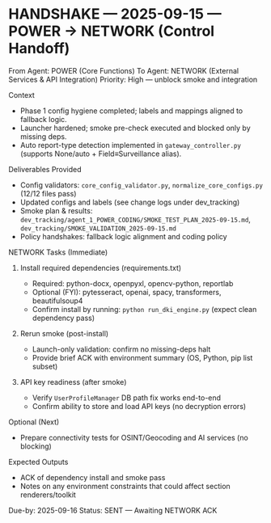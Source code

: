 # HANDSHAKE — 2025-09-15 — POWER → NETWORK (Control Handoff)

From Agent: POWER (Core Functions)
To Agent: NETWORK (External Services & API Integration)
Priority: High — unblock smoke and integration

Context
- Phase 1 config hygiene completed; labels and mappings aligned to fallback logic.
- Launcher hardened; smoke pre-check executed and blocked only by missing deps.
- Auto report-type detection implemented in `gateway_controller.py` (supports None/auto + Field≡Surveillance alias).

Deliverables Provided
- Config validators: `core_config_validator.py`, `normalize_core_configs.py` (12/12 files pass)
- Updated configs and labels (see change logs under dev_tracking)
- Smoke plan & results: `dev_tracking/agent_1_POWER_CODING/SMOKE_TEST_PLAN_2025-09-15.md`, `dev_tracking/SMOKE_VALIDATION_2025-09-15.md`
- Policy handshakes: fallback logic alignment and coding policy

NETWORK Tasks (Immediate)
1) Install required dependencies (requirements.txt)
   - Required: python-docx, openpyxl, opencv-python, reportlab
   - Optional (FYI): pytesseract, openai, spacy, transformers, beautifulsoup4
   - Confirm install by running: `python run_dki_engine.py` (expect clean dependency pass)

2) Rerun smoke (post-install)
   - Launch-only validation: confirm no missing-deps halt
   - Provide brief ACK with environment summary (OS, Python, pip list subset)

3) API key readiness (after smoke)
   - Verify `UserProfileManager` DB path fix works end-to-end
   - Confirm ability to store and load API keys (no decryption errors)

Optional (Next)
- Prepare connectivity tests for OSINT/Geocoding and AI services (no blocking)

Expected Outputs
- ACK of dependency install and smoke pass
- Notes on any environment constraints that could affect section renderers/toolkit

Due-by: 2025-09-16
Status: SENT — Awaiting NETWORK ACK

